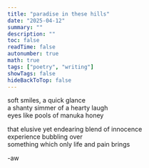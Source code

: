 ```yaml
---
title: "paradise in these hills"
date: "2025-04-12"
summary: ""
description: ""
toc: false
readTime: false
autonumber: true
math: true
tags: ["poetry", "writing"]
showTags: false
hideBackToTop: false
---
```


soft smiles, a quick glance  
a shanty simmer of a hearty laugh  
eyes like pools of manuka honey  
  
that elusive yet endearing blend of innocence  
experience bubbling over  
something which only life and pain brings  

-aw